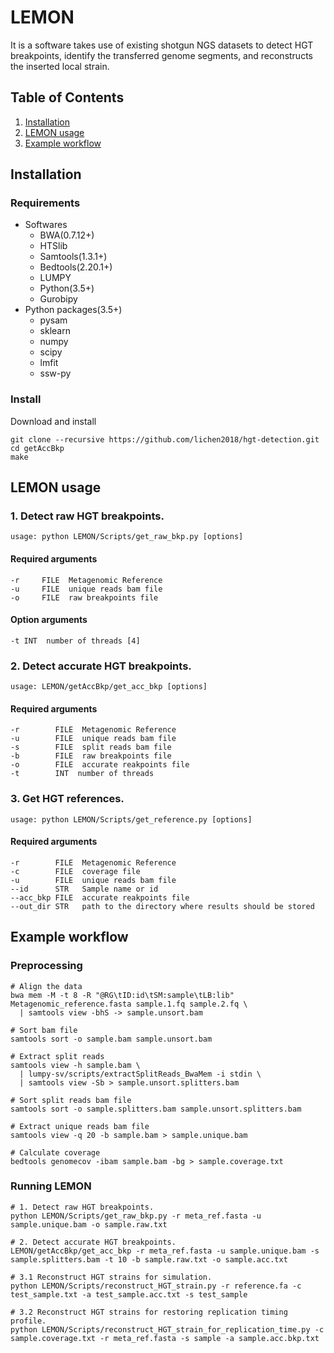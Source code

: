 # LEMON
It is a software takes use of existing shotgun NGS datasets to detect HGT breakpoints, identify the transferred genome segments, and reconstructs the inserted local strain.
## Table of Contents
1. [Installation](#installation)
2. [LEMON usage](#LEMON-usage)
3. [Example workflow](#example-workflow)
## Installation
### Requirements
- Softwares
  - BWA(0.7.12+)
  - HTSlib
  - Samtools(1.3.1+)
  - Bedtools(2.20.1+)
  - LUMPY
  - Python(3.5+)
  - Gurobipy
- Python packages(3.5+)
  - pysam
  - sklearn
  - numpy
  - scipy
  - lmfit
  - ssw-py

### Install
Download and install
```
git clone --recursive https://github.com/lichen2018/hgt-detection.git
cd getAccBkp
make
```
## LEMON usage
### 1. Detect raw HGT breakpoints.
```
usage: python LEMON/Scripts/get_raw_bkp.py [options]
```
#### Required arguments  
  ```
  -r     FILE  Metagenomic Reference 
  -u     FILE  unique reads bam file
  -o     FILE  raw breakpoints file
  ```
#### Option arguments
  ```
  -t INT  number of threads [4]
  ```
### 2. Detect accurate HGT breakpoints.
```
usage: LEMON/getAccBkp/get_acc_bkp [options]
```
#### Required arguments
  ```
  -r        FILE  Metagenomic Reference
  -u        FILE  unique reads bam file
  -s        FILE  split reads bam file
  -b        FILE  raw breakpoints file
  -o        FILE  accurate reakpoints file
  -t        INT  number of threads 
  ```
### 3. Get HGT references.
```
usage: python LEMON/Scripts/get_reference.py [options]
```
#### Required arguments
  ```
  -r        FILE  Metagenomic Reference
  -c        FILE  coverage file
  -u        FILE  unique reads bam file
  --id      STR   Sample name or id
  --acc_bkp FILE  accurate reakpoints file
  --out_dir STR   path to the directory where results should be stored
  ```
## Example workflow
### Preprocessing
```
# Align the data
bwa mem -M -t 8 -R "@RG\tID:id\tSM:sample\tLB:lib" Metagenomic_reference.fasta sample.1.fq sample.2.fq \
  | samtools view -bhS -> sample.unsort.bam

# Sort bam file
samtools sort -o sample.bam sample.unsort.bam

# Extract split reads
samtools view -h sample.bam \
  | lumpy-sv/scripts/extractSplitReads_BwaMem -i stdin \
  | samtools view -Sb > sample.unsort.splitters.bam

# Sort split reads bam file
samtools sort -o sample.splitters.bam sample.unsort.splitters.bam

# Extract unique reads bam file
samtools view -q 20 -b sample.bam > sample.unique.bam

# Calculate coverage
bedtools genomecov -ibam sample.bam -bg > sample.coverage.txt
```
### Running LEMON
```
# 1. Detect raw HGT breakpoints.
python LEMON/Scripts/get_raw_bkp.py -r meta_ref.fasta -u sample.unique.bam -o sample.raw.txt

# 2. Detect accurate HGT breakpoints.
LEMON/getAccBkp/get_acc_bkp -r meta_ref.fasta -u sample.unique.bam -s sample.splitters.bam -t 10 -b sample.raw.txt -o sample.acc.txt

# 3.1 Reconstruct HGT strains for simulation.
python LEMON/Scripts/reconstruct_HGT_strain.py -r reference.fa -c test_sample.txt -a test_sample.acc.txt -s test_sample

# 3.2 Reconstruct HGT strains for restoring replication timing profile.
python LEMON/Scripts/reconstruct_HGT_strain_for_replication_time.py -c sample.coverage.txt -r meta_ref.fasta -s sample -a sample.acc.bkp.txt
```
